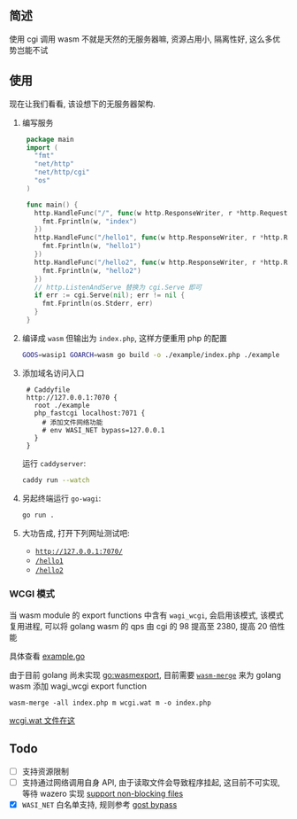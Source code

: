 ## 简述

使用 cgi 调用 wasm 不就是天然的无服务器嘛, 资源占用小, 隔离性好, 这么多优势岂能不试

## 使用

现在让我们看看, 该设想下的无服务器架构.

1. 编写服务

   ```go
    package main
    import (
      "fmt"
      "net/http"
      "net/http/cgi"
      "os"
    )

    func main() {
      http.HandleFunc("/", func(w http.ResponseWriter, r *http.Request) {
        fmt.Fprintln(w, "index")
      })
      http.HandleFunc("/hello1", func(w http.ResponseWriter, r *http.Request) {
        fmt.Fprintln(w, "hello1")
      })
      http.HandleFunc("/hello2", func(w http.ResponseWriter, r *http.Request) {
        fmt.Fprintln(w, "hello2")
      })
      // http.ListenAndServe 替换为 cgi.Serve 即可
      if err := cgi.Serve(nil); err != nil {
        fmt.Fprintln(os.Stderr, err)
      }
    }
   ```

2. 编译成 `wasm` 但输出为 `index.php`, 这样方便重用 php 的配置
   ```sh
   GOOS=wasip1 GOARCH=wasm go build -o ./example/index.php ./example
   ```
3. 添加域名访问入口
   ```Caddyfile
    # Caddyfile
    http://127.0.0.1:7070 {
      root ./example
      php_fastcgi localhost:7071 {
        # 添加文件网络功能
        # env WASI_NET bypass=127.0.0.1
      }
    }
   ```
   运行 `caddyserver`:
   ```sh
   caddy run --watch
   ```
4. 另起终端运行 `go-wagi`:
   ```sh
   go run .
   ```
5. 大功告成, 打开下列网址测试吧:
   - [`http://127.0.0.1:7070/`](http://127.0.0.1:7070)
   - [`/hello1`](http://127.0.0.1:7070/hello1)
   - [`/hello2`](http://127.0.0.1:7070/hello2)

### WCGI 模式

当 wasm module 的 export functions 中含有 `wagi_wcgi`, 会启用该模式,
该模式复用进程, 可以将 golang wasm 的 qps 由 cgi 的 98 提高至 2380, 提高 20 倍性能

具体查看 [example.go](./example/example.go)

由于目前 golang 尚未实现 [go:wasmexport](https://github.com/golang/go/issues/65199),
目前需要 [`wasm-merge`](https://github.com/WebAssembly/binaryen) 来为 golang wasm 添加 wagi_wcgi export function

`wasm-merge -all index.php m wcgi.wat m -o index.php`

[wcgi.wat 文件在这](./example/wcgi.wat)

## Todo

- [ ] 支持资源限制
- [ ] 支持通过网络调用自身 API, 由于读取文件会导致程序挂起, 这目前不可实现, 等待 wazero 实现 [support non-blocking files](https://github.com/tetratelabs/wazero/issues/1500)
- [x] `WASI_NET` 白名单支持, 规则参考 [gost bypass](https://gost.run/concepts/bypass/)
